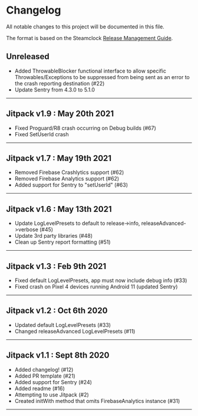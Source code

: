 # Changelog
All notable changes to this project will be documented in this file.

The format is based on the Steamclock [Release Management Guide](https://github.com/steamclock/labs/wiki/Release-Management-Guide).

## Unreleased 
- Added ThrowableBlocker functional interface to allow specific Throwables/Exceptions to be suppressed from being sent as an error to the crash reporting destination (#22)
- Update Sentry from 4.3.0 to 5.1.0

---

## Jitpack v1.9 : May 20th 2021

- Fixed Proguard/R8 crash occurring on Debug builds (#67)
- Fixed SetUserId crash

---

## Jitpack v1.7 : May 19th 2021

- Removed Firebase Crashlytics support (#62)
- Removed Firebase Analytics support (#62)
- Added support for Sentry to "setUserId" (#63)

---

## Jitpack v1.6 : May 13th 2021

- Update LogLevelPresets to default to release->info, releaseAdvanced->verbose (#45)
- Update 3rd party libraries (#48)
- Clean up Sentry report formatting (#51)

---

## Jitpack v1.3 : Feb 9th 2021

- Fixed default LogLevelPresets, app must now include debug info (#33)
- Fixed crash on Pixel 4 devices running Android 11 (updated Sentry)

---

## Jitpack v1.2 : Oct 6th 2020

- Updated default LogLevelPresets (#33)
- Changed releaseAdvanced LogLevelPresets (#11)

---

## Jitpack v1.1 : Sept 8th 2020

- Added changelog! (#12)
- Added PR template (#21)
- Added support for Sentry (#24)
- Added readme (#16)
- Attempting to use Jitpack (#2)
- Created initWith method that omits FirebaseAnalytics instance (#31)

---

